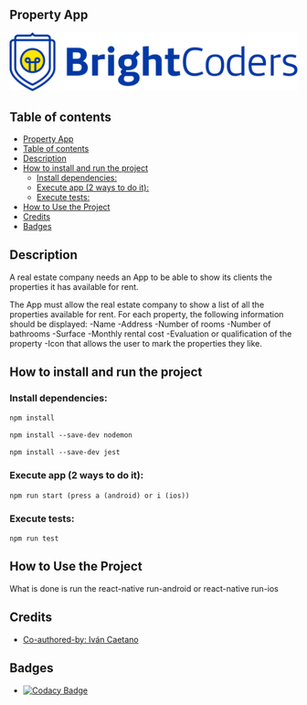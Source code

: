## Property App

![BrightCoders Logo](img/logo.png)

## Table of contents

- [Property App](#property-app)
- [Table of contents](#table-of-contents)
- [Description](#description)
- [How to install and run the project](#how-to-install-and-run-the-project)
  - [Install dependencies:](#install-dependencies)
  - [Execute app (2 ways to do it):](#execute-app-2-ways-to-do-it)
  - [Execute tests:](#execute-tests)
- [How to Use the Project](#how-to-use-the-project)
- [Credits](#credits)
- [Badges](#badges)

## Description

A real estate company needs an App to be able to show its clients the properties it has available for rent.

The App must allow the real estate company to show a list of all the properties available for rent.
For each property, the following information should be displayed:
-Name
-Address
-Number of rooms
-Number of bathrooms
-Surface
-Monthly rental cost
-Evaluation or qualification of the property
-Icon that allows the user to mark the properties they like.

## How to install and run the project

### Install dependencies:

```
npm install
```

```
npm install --save-dev nodemon
```

```
npm install --save-dev jest
```

### Execute app (2 ways to do it):

```
npm run start (press a (android) or i (ios))
```

### Execute tests:

```
npm run test
```

## How to Use the Project

What is done is run the react-native run-android or react-native run-ios

## Credits

- [Co-authored-by: Iván Caetano](IvanCa27@users.noreply.github.com)

## Badges

- [![Codacy Badge](https://app.codacy.com/project/badge/Grade/4e7be5587dbc4206885c3cb31f5997ba)](https://app.codacy.com/gh/BrightCoders-Institute/reto-inmobiliaria-IvanCa27/dashboard?utm_source=gh&utm_medium=referral&utm_content=&utm_campaign=Badge_grade)
